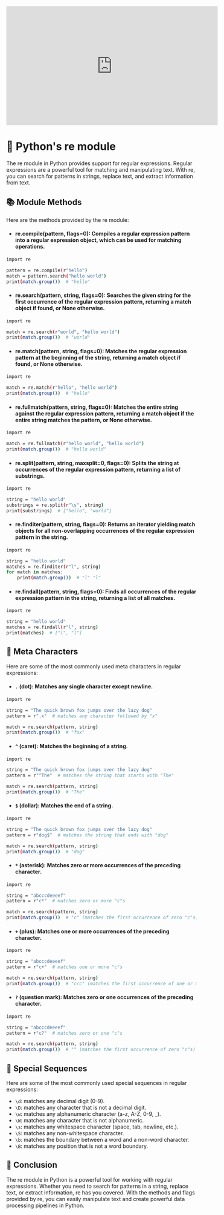 <html>
<body>
<iframe width="560" height="315" src="https://www.youtube.com/embed/VIDEO_ID_HERE" frameborder="0" allow="accelerometer; autoplay; clipboard-write; encrypted-media; gyroscope; picture-in-picture" allowfullscreen>
</iframe>
</body>
</html>

# 🐍 Python's re module
The re module in Python provides support for regular expressions. Regular expressions are a powerful tool for matching and manipulating text. With re, you can search for patterns in strings, replace text, and extract information from text.

## 📚 Module Methods
Here are the methods provided by the re module:

- #### re.compile(pattern, flags=0): Compiles a regular expression pattern into a regular expression object, which can be used for matching operations.
```bash
import re

pattern = re.compile(r"hello")
match = pattern.search("hello world")
print(match.group())  # "hello"
```

- #### re.search(pattern, string, flags=0): Searches the given string for the first occurrence of the regular expression pattern, returning a match object if found, or None otherwise.
```bash
import re

match = re.search(r"world", "hello world")
print(match.group())  # "world"
```
- #### re.match(pattern, string, flags=0): Matches the regular expression pattern at the beginning of the string, returning a match object if found, or None otherwise.

```bash
import re

match = re.match(r"hello", "hello world")
print(match.group())  # "hello"
```
- #### re.fullmatch(pattern, string, flags=0): Matches the entire string against the regular expression pattern, returning a match object if the entire string matches the pattern, or None otherwise.
```bash
import re

match = re.fullmatch(r"hello world", "hello world")
print(match.group())  # "hello world"
```
- #### re.split(pattern, string, maxsplit=0, flags=0): Splits the string at occurrences of the regular expression pattern, returning a list of substrings.
```bash
import re

string = "hello world"
substrings = re.split(r"\s", string)
print(substrings)  # ["hello", "world"]

```
- #### re.finditer(pattern, string, flags=0): Returns an iterator yielding match objects for all non-overlapping occurrences of the regular expression pattern in the string.

```bash 
import re

string = "hello world"
matches = re.finditer(r"l", string)
for match in matches:
    print(match.group())  # "l" "l"
```
- #### re.findall(pattern, string, flags=0): Finds all occurrences of the regular expression pattern in the string, returning a list of all matches.
```bash 
import re

string = "hello world"
matches = re.findall(r"l", string)
print(matches)  # ["l", "l"]

```

## 🧬 Meta Characters
Here are some of the most commonly used meta characters in regular expressions:

- #### `.` (dot): Matches any single character except newline.
```bash 
import re

string = "The quick brown fox jumps over the lazy dog"
pattern = r".x"  # matches any character followed by "x"

match = re.search(pattern, string)
print(match.group())  # "fox"
```
- #### `^` (caret): Matches the beginning of a string.
```bash
import re

string = "The quick brown fox jumps over the lazy dog"
pattern = r"^The"  # matches the string that starts with "The"

match = re.search(pattern, string)
print(match.group())  # "The"

```
- #### `$` (dollar): Matches the end of a string.
```bash 
import re

string = "The quick brown fox jumps over the lazy dog"
pattern = r"dog$"  # matches the string that ends with "dog"

match = re.search(pattern, string)
print(match.group())  # "dog"
```
- #### `*` (asterisk): Matches zero or more occurrences of the preceding character.
```bash
import re

string = "abcccdeeeef"
pattern = r"c*"  # matches zero or more "c"s

match = re.search(pattern, string)
print(match.group())  # "c" (matches the first occurrence of zero "c"s)

```
- #### `+` (plus): Matches one or more occurrences of the preceding character.
```bash
import re

string = "abcccdeeeef"
pattern = r"c+"  # matches one or more "c"s

match = re.search(pattern, string)
print(match.group())  # "ccc" (matches the first occurrence of one or more "c"s)
```
- #### `?` (question mark): Matches zero or one occurrences of the preceding character.
```bash
import re

string = "abcccdeeeef"
pattern = r"c?"  # matches zero or one "c"s

match = re.search(pattern, string)
print(match.group())  # "" (matches the first occurrence of zero "c"s)
```
## 🌟 Special Sequences
Here are some of the most commonly used special sequences in regular expressions:

- `\d`: matches any decimal digit (0-9).
- `\D`: matches any character that is not a decimal digit.
- `\w`: matches any alphanumeric character (a-z, A-Z, 0-9, _).
- `\W`: matches any character that is not alphanumeric.
- `\s`: matches any whitespace character (space, tab, newline, etc.).
- `\S`: matches any non-whitespace character.
- `\b`: matches the boundary between a word and a non-word character.
- `\B`: matches any position that is not a word boundary.

## 📝 Conclusion
The re module in Python is a powerful tool for working with regular expressions. Whether you need to search for patterns in a string, replace text, or extract information, re has you covered. With the methods and flags provided by re, you can easily manipulate text and create powerful data processing pipelines in Python.






